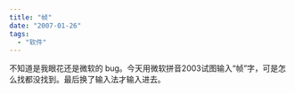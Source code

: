 ```yaml
---
title: "帧"
date: "2007-01-26"
tags: 
  - "软件"
---
```


不知道是我眼花还是微软的 bug。今天用微软拼音2003试图输入“帧”字，可是怎么找都没找到。最后换了输入法才输入进去。
